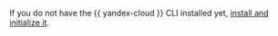 If you do not have the {{ yandex-cloud }} CLI installed yet, [install and initialize it](../cli/quickstart.md#install).